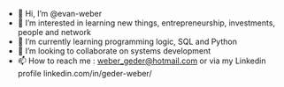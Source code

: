 - 👋 Hi, I’m @evan-weber
- 👀 I’m interested in learning new things, entrepreneurship, investments, people and network
- 🌱 I’m currently learning programming logic, SQL and Python
- 💞️ I’m looking to collaborate on systems development
- 📫 How to reach me : weber_geder@hotmail.com or via my Linkedin profile linkedin.com/in/geder-weber/

<!---
evan-weber/evan-weber is a ✨ special ✨ repository because its `README.md` (this file) appears on your GitHub profile.
You can click the Preview link to take a look at your changes.
--->
